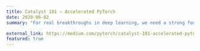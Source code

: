```yaml
---
title: Catalyst 101 — Accelerated PyTorch
date: 2020-06-02
summary: "For real breakthroughs in deep learning, we need a strong foundation. In this blog post, I would like to introduce Catalyst framework, developed with focus on reproducibility, fast experimentation and code/idea reusing. We’ll also provide a tutorial on MNIST classification problem as an example."

external_link: https://medium.com/pytorch/catalyst-101-accelerated-pytorch-bd766a556d92?source=friends_link&sk=d3dd9b2b23500eca046361187b4619ff
featured: true
---
```

